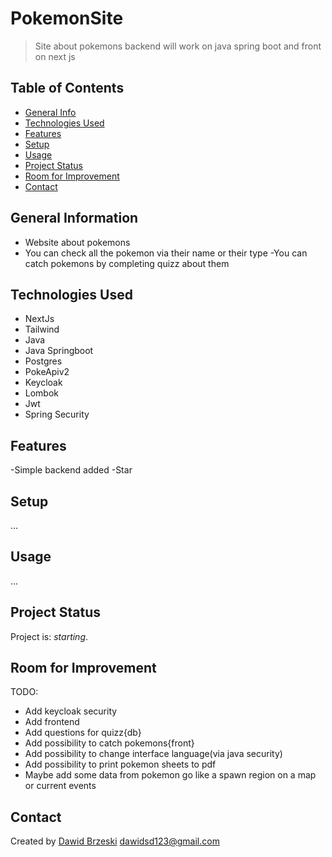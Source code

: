 # PokemonSite
> Site about pokemons backend will work on java spring boot and front on next js
 
## Table of Contents
* [General Info](#general-information)
* [Technologies Used](#technologies-used)
* [Features](#features)
* [Setup](#setup)
* [Usage](#usage)
* [Project Status](#project-status)
* [Room for Improvement](#room-for-improvement)
* [Contact](#contact)

## General Information
- Website about pokemons
- You can check all the pokemon via their name or their type
 -You can catch pokemons by completing quizz about them 
## Technologies Used
- NextJs
- Tailwind
- Java
- Java Springboot
- Postgres
- PokeApiv2
- Keycloak
- Lombok
- Jwt
- Spring Security
## Features
-Simple backend added
-Star
## Setup
  ...

## Usage
  ...

## Project Status
Project is: _starting_.

## Room for Improvement
TODO:
- Add keycloak security
- Add frontend
- Add questions for quizz{db}
- Add possibility to catch pokemons{front}
- Add possibility to change interface language(via java security)
- Add possibility to print pokemon sheets to pdf
- Maybe add some data from pokemon go like a spawn region on a map or current events

## Contact
Created by [Dawid Brzeski](https://github.com/Leiser619) [dawidsd123@gmail.com](https://gmail.com) 
